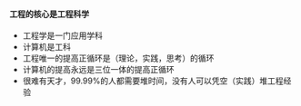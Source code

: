#### 工程的核心是工程科学
- 工程学是一门应用学科
- 计算机是工科
- 工程唯一的提高正循环是（理论，实践，思考）的循环
- 计算机的提高永远是三位一体的提高正循环
- 很难有天才，99.99%的人都需要堆时间，没有人可以凭空（实践）堆工程经验